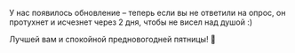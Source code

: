 У нас появилось обновление – теперь если вы не ответили на опрос, он протухнет и исчезнет через 2 дня, чтобы не висел над душой :)

Лучшей вам и спокойной предновогодней пятницы! 🎄